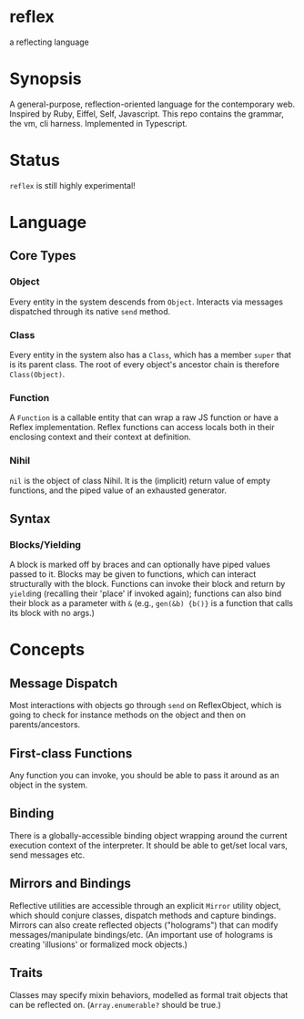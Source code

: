# reflex
a reflecting language

# Synopsis
A general-purpose, reflection-oriented language for the contemporary web.
Inspired by Ruby, Eiffel, Self, Javascript.
This repo contains the grammar, the vm, cli harness.
Implemented in Typescript.

# Status
`reflex` is still highly experimental!

# Language
## Core Types
### Object
Every entity in the system descends from `Object`.
Interacts via messages dispatched through its native `send` method.
### Class
Every entity in the system also has a `Class`, which has a member `super` that is its parent class. The root of every object's ancestor chain is therefore `Class(Object)`.
### Function
A `Function` is a callable entity that can wrap a raw JS function or have a Reflex implementation.
Reflex functions can access locals both in their enclosing context and their context at definition.
### Nihil
`nil` is the object of class Nihil.
It is the (implicit) return value of empty functions, and the piped value of an exhausted generator.
## Syntax
### Blocks/Yielding
A block is marked off by braces and can optionally have piped values passed to it.
Blocks may be given to functions, which can interact structurally with the block.
Functions can invoke their block and return by `yield`ing (recalling their 'place' if invoked again);
functions can also bind their block as a parameter with `&`
(e.g., `gen(&b) {b()}` is a function that calls its block with no args.)

# Concepts
## Message Dispatch
Most interactions with objects go through `send` on ReflexObject, which is going to check for instance 
methods on the object and then on parents/ancestors.
## First-class Functions
Any function you can invoke, you should be able to pass it around as an object in the system.
## Binding
There is a globally-accessible binding object wrapping around the current execution context of the interpreter.
It should be able to get/set local vars, send messages etc.
## Mirrors and Bindings
Reflective utilities are accessible through an explicit `Mirror` utility object,
which should conjure classes, dispatch methods and capture bindings.
Mirrors can also create reflected objects ("holograms") that can modify messages/manipulate bindings/etc.
(An important use of holograms is creating 'illusions' or formalized mock objects.)
## Traits
Classes may specify mixin behaviors, modelled as formal trait objects that can be reflected on.
(`Array.enumerable?` should be true.)